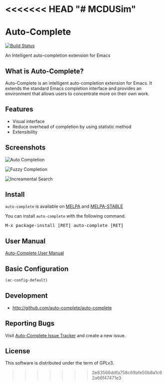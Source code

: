 <<<<<<< HEAD
"# MCDUSim" 
=======
# Auto-Complete

[![Build Status](https://secure.travis-ci.org/auto-complete/auto-complete.svg)](http://travis-ci.org/auto-complete/auto-complete)

An Intelligent auto-completion extension for Emacs

## What is Auto-Complete?

Auto-Complete is an intelligent auto-completion extension for
Emacs. It extends the standard Emacs completion interface and provides
an environment that allows users to concentrate more on their own
work.

## Features

* Visual interface
* Reduce overhead of completion by using statistic method
* Extensibility

## Screenshots

![](doc/ac.png "Auto Completion")

![](doc/ac-fuzzy.png "Fuzzy Completion")

![](doc/ac-isearch.png "Increamental Search")

## Install

`auto-complete` is available on [MELPA](https://melpa.org) and [MELPA-STABLE](https://stable.melpa.org)

You can install `auto-complete` with the following command.

<kbd>M-x package-install [RET] auto-complete [RET]</kbd>


## User Manual

[Auto-Complete User Manual](https://github.com/auto-complete/auto-complete/blob/master/doc/manual.md)


## Basic Configuration

```lisp
(ac-config-default)
```

## Development

* <http://github.com/auto-complete/auto-complete>

## Reporting Bugs

Visit
[Auto-Complete Issue Tracker](https://github.com/auto-complete/auto-complete/issues)
and create a new issue.

## License

This software is distributed under the term of GPLv3.
>>>>>>> 2e83566ddfa758c69afe50b8a1c62a66f47471e3
